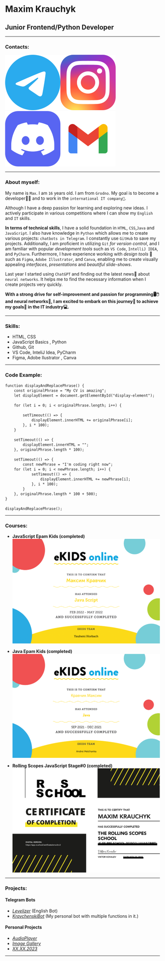 # Maxim Krauchyk

## Junior Frontend/Python Developer

***

### Contacts:

[!['Telegram'](assets/images_md/contacts/telegram.svg)](https://t.me/kravchenski)[!['Instagram'](assets/images_md/contacts/instagram.svg)](https://www.instagram.com/maxkravchenski/) [!['Discord'](assets/images_md/contacts/discord.svg)](https://discordapp.com/users/893778320410419280)[!['Gmail'](assets/images_md/contacts/gmail.svg)](mailto:krasavamaks64@gmail.com)

***

### About myself:

My name is `Max`. I am `16` years old. I am from `Grodno`. My goal is to become a developer👨‍💻 and to work in the `international IT company🏢`.

Although I have a deep passion for learning and exploring new ideas. I actively participate in various competitions where I can show my `English` and `IT` skills.

**In terms of technical skills**, I have a solid foundation in `HTML`, `CSS`,`Java` and `JavaScript`. I also have knowledge in `Python` which allows me to create various projects: `chatbots in Telegram`. I constantly use `GitHub` to save my projects. Additionally, I am proficient in utilizing `Git` _for version control_, and I am familiar with popular _development tools_ such as `VS Code`, `IntelliJ IDEA`, and `PyCharm`. Furthermore, I have experience working with _design tools_ 🎨 such as `Figma`, `Adobe Illustrator`, and `Canva`, enabling me to create visually appealing _interfaces_, _presentations_ and _beautiful slide-shows_.

Last year I started using `ChatGPT` and finding out the latest news📰 about `neural networks`. It helps me to find the necessary information when I create projects very quickly.

**With a strong drive for self-improvement and passion for programming🖥️🖱️ and neural networks🤖, I am excited to embark on this journey🚢 to achieve my goals🎯 in the IT industry💻.**

***

### Skills:

- HTML, CSS
- JavaScript Basics , Python
- Github, Git
- VS Code, InteliJ Idea, PyCharm
- Figma, Adobe Ilustrator , Canva

***

### Code Example:

    function displayAndReplacePhrase() {
        const originalPhrase = "My CV is amazing";
        let displayElement = document.getElementById("display-element");

        for (let i = 0; i < originalPhrase.length; i++) {

            setTimeout(() => {
                displayElement.innerHTML += originalPhrase[i];
            }, i * 100);
        }

        setTimeout(() => {
            displayElement.innerHTML = "";
        }, originalPhrase.length * 100);

        setTimeout(() => {
            const newPhrase = "I'm coding right now";
        for (let i = 0; i < newPhrase.length; i++) {
                setTimeout(() => {
                    displayElement.innerHTML += newPhrase[i];
                }, i * 100);
            }
        }, originalPhrase.length * 100 + 500);
    }

    displayAndReplacePhrase();

***


### Courses:

- **JavaScript Epam Kids (completed)**
  ![js_certificate](assets/images_md/certificates/js_certificate.png)

- **Java Epam Kids (completed)**
  ![java_certificate](assets/images_md/certificates/java_certificate.png)

- **Rolling Scopes JavaScript Stage#0 (completed)**
  ![rsschool_stage0](assets/images_md/certificates/stage0.jpg)

***


### Projects:

#### Telegram Bots

- [_Levelizer_](https://t.me/LevelizerBot) (English Bot)
- [_KravchenskiBot_](https://t.me/KravchenskiBot) (My personal bot with multiple functions in it.)

#### Personal Projects

- [_AudioPlayer_](https://rolling-scopes-school.github.io/kravchenski-JSFEPRESCHOOL2023Q2/audio-player)
- [_Image Gallery_](https://rolling-scopes-school.github.io/kravchenski-JSFEPRESCHOOL2023Q2/image-galery/)
- [_XX.XX.2023_](https://www.artifact.by/)

***


